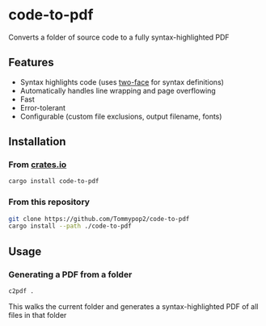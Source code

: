 # code-to-pdf

Converts a folder of source code to a fully syntax-highlighted PDF

## Features

- Syntax highlights code (uses [two-face](https://crates.io/crates/two-face) for syntax definitions)
- Automatically handles line wrapping and page overflowing
- Fast
- Error-tolerant
- Configurable (custom file exclusions, output filename, fonts)

## Installation

### From [crates.io](https://crates.io)

```bash
cargo install code-to-pdf
```

### From this repository

```bash
git clone https://github.com/Tommypop2/code-to-pdf
cargo install --path ./code-to-pdf
```

## Usage

### Generating a PDF from a folder

```bash
c2pdf .
```

This walks the current folder and generates a syntax-highlighted PDF of all files in that folder
